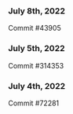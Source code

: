### July 8th, 2022

Commit #43905

### July 5th, 2022

Commit #314353


### July 4th, 2022

Commit #72281
